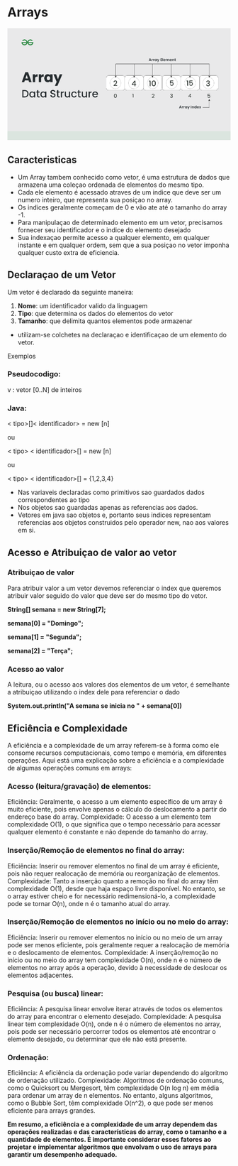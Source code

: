 # Arrays

![Arrays](./imgs/array.png)

## Caracteristicas
- Um Array tambem conhecido como vetor, é uma estrutura de dados que armazena uma coleçao ordenada de elementos do mesmo tipo.
- Cada ele elemento é acessado atraves de um indice que deve ser um numero inteiro, que representa sua posiçao no array.
- Os indices geralmente começam de 0 e vão ate até o tamanho do array -1.
- Para manipulaçao de determinado elemento em um vetor, precisamos fornecer seu identificador e o indice do elemento desejado
- Sua indexaçao permite acesso a qualquer elemento, em qualquer instante e em qualquer ordem, sem que a sua posiçao no vetor imponha qualquer custo extra de eficiencia.
## Declaraçao de um Vetor
Um vetor é declarado da seguinte maneira:

1. **Nome**: um identificador valido da linguagem
2. **Tipo**: que determina os dados do elementos do vetor
3. **Tamanho**: que delimita quantos elementos pode armazenar
- utilizam-se colchetes na declaraçao e identificaçao de um elemento do vetor.

Exemplos

### **Pseudocodigo:**

v : vetor [0..N] de inteiros

### **Java:**

< tipo>[]< identificador> = new <tipo> [n] 

ou

< tipo> < identificador>[] = new <tipo> [n] 

ou

< tipo> < identificador>[] = {1,2,3,4}

- Nas variaveis declaradas como primitivos sao guardados dados correspondentes ao tipo
- Nos objetos sao guardadas apenas as referencias aos dados.
- Vetores em java sao objetos e, portanto seus indices representam referencias aos objetos construidos pelo operador new, nao aos valores em si.


## Acesso e Atribuiçao de valor ao vetor
### Atribuiçao de valor
Para atribuir valor a um vetor devemos referenciar o index que queremos atribuir valor seguido do valor que deve ser do mesmo tipo do vetor.

**String[] semana = new String[7];**

**semana[0] = "Domingo";**

**semana[1] = "Segunda";**

**semana[2] = "Terça";**

### Acesso ao valor
A leitura, ou o acesso aos valores dos elementos de um vetor, é semelhante a atribuiçao utilizando o index dele para referenciar o dado

**System.out.println("A semana se inicia no " + semana[0])**


## Eficiência e Complexidade

A eficiência e a complexidade de um array referem-se à forma como ele consome recursos computacionais, como tempo e memória, em diferentes operações. Aqui está uma explicação sobre a eficiência e a complexidade de algumas operações comuns em arrays:

### Acesso (leitura/gravação) de elementos:

Eficiência: Geralmente, o acesso a um elemento específico de um array é muito eficiente, pois envolve apenas o cálculo do deslocamento a partir do endereço base do array.
Complexidade: O acesso a um elemento tem complexidade O(1), o que significa que o tempo necessário para acessar qualquer elemento é constante e não depende do tamanho do array.

### Inserção/Remoção de elementos no final do array:
Eficiência: Inserir ou remover elementos no final de um array é eficiente, pois não requer realocação de memória ou reorganização de elementos.
Complexidade: Tanto a inserção quanto a remoção no final do array têm complexidade O(1), desde que haja espaço livre disponível. No entanto, se o array estiver cheio e for necessário redimensioná-lo, a complexidade pode se tornar O(n), onde n é o tamanho atual do array.

### Inserção/Remoção de elementos no início ou no meio do array:
Eficiência: Inserir ou remover elementos no início ou no meio de um array pode ser menos eficiente, pois geralmente requer a realocação de memória e o deslocamento de elementos.
Complexidade: A inserção/remoção no início ou no meio do array tem complexidade O(n), onde n é o número de elementos no array após a operação, devido à necessidade de deslocar os elementos adjacentes.

### Pesquisa (ou busca) linear:
Eficiência: A pesquisa linear envolve iterar através de todos os elementos do array para encontrar o elemento desejado.
Complexidade: A pesquisa linear tem complexidade O(n), onde n é o número de elementos no array, pois pode ser necessário percorrer todos os elementos até encontrar o elemento desejado, ou determinar que ele não está presente.

### Ordenação:
Eficiência: A eficiência da ordenação pode variar dependendo do algoritmo de ordenação utilizado.
Complexidade: Algoritmos de ordenação comuns, como o Quicksort ou Mergesort, têm complexidade O(n log n) em média para ordenar um array de n elementos. No entanto, alguns algoritmos, como o Bubble Sort, têm complexidade O(n^2), o que pode ser menos eficiente para arrays grandes.


**Em resumo, a eficiência e a complexidade de um array dependem das operações realizadas e das características do array, como o tamanho e a quantidade de elementos. É importante considerar esses fatores ao projetar e implementar algoritmos que envolvam o uso de arrays para garantir um desempenho adequado.**
